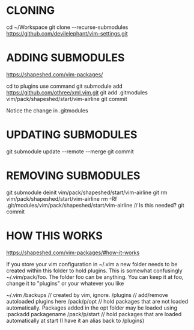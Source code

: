 CLONING
=======
cd ~/Workspace
git clone --recurse-submodules https://github.com/devilelephant/vim-settings.git


ADDING SUBMODULES
=================
 
https://shapeshed.com/vim-packages/


cd to plugins
use command
    git submodule add https://github.com/othree/xml.vim.git
    git add .gitmodules vim/pack/shapeshed/start/vim-airline 
    git commit

Notice the change in .gitmodules

UPDATING SUBMODULES 
===================
  git submodule update --remote --merge
  git commit

REMOVING SUBMODULES
===================
  git submodule deinit vim/pack/shapeshed/start/vim-airline
  git rm vim/pack/shapeshed/start/vim-airline rm -Rf
  .git/modules/vim/pack/shapeshed/start/vim-airline  // Is this needed?
  git commit

HOW THIS WORKS
==============
https://shapeshed.com/vim-packages/#how-it-works

If you store your vim configuration in ~/.vim a new folder needs to be created within this folder to hold plugins. This is somewhat confusingly ~/.vim/pack/foo. The folder foo can be anything. You can keep it at foo, change it to "plugins" or your whatever you like

~/.vim
  /backups      // created by vim, ignore.
  /plugins      // add/remove autoloaded plugins here
  /pack/p/opt   // hold packages that are not loaded automatically. Packages added in the opt folder may be loaded using :packadd packagename
  /pack/p/start // hold packages that are loaded automatically at start (I have it an alias back to /plugins)

